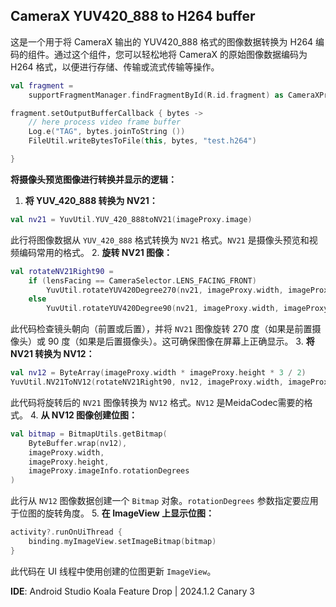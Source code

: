 ## CameraX YUV420_888 to H264 buffer

这是一个用于将 CameraX 输出的 YUV420_888 格式的图像数据转换为 H264 编码的组件。通过这个组件，您可以轻松地将 CameraX 的原始图像数据编码为 H264 格式，以便进行存储、传输或流式传输等操作。



```kotlin
val fragment =
    supportFragmentManager.findFragmentById(R.id.fragment) as CameraXPreviewFragment

fragment.setOutputBufferCallback { bytes ->
    // here process video frame buffer
    Log.e("TAG", bytes.joinToString ())
    FileUtil.writeBytesToFile(this, bytes, "test.h264")

}
```


**将摄像头预览图像进行转换并显示的逻辑：**
1. **将 YUV_420_888 转换为 NV21：**


```kotlin
val nv21 = YuvUtil.YUV_420_888toNV21(imageProxy.image)
```


此行将图像数据从 `YUV_420_888` 格式转换为 `NV21` 格式。`NV21` 是摄像头预览和视频编码常用的格式。
2. **旋转 NV21 图像：**


```kotlin
val rotateNV21Right90 =
    if (lensFacing == CameraSelector.LENS_FACING_FRONT)
        YuvUtil.rotateYUV420Degree270(nv21, imageProxy.width, imageProxy.height)
    else
        YuvUtil.rotateYUV420Degree90(nv21, imageProxy.width, imageProxy.height)
```


此代码检查镜头朝向（前置或后置），并将 `NV21` 图像旋转 270 度（如果是前置摄像头）或 90 度（如果是后置摄像头）。这可确保图像在屏幕上正确显示。
3. **将 NV21 转换为 NV12：**


```kotlin
val nv12 = ByteArray(imageProxy.width * imageProxy.height * 3 / 2)
YuvUtil.NV21ToNV12(rotateNV21Right90, nv12, imageProxy.width, imageProxy.height)
```


此代码将旋转后的 `NV21` 图像转换为 `NV12` 格式。`NV12` 是MeidaCodec需要的格式。
4. **从 NV12 图像创建位图：**


```kotlin
val bitmap = BitmapUtils.getBitmap(
    ByteBuffer.wrap(nv12),
    imageProxy.width,
    imageProxy.height,
    imageProxy.imageInfo.rotationDegrees
)
```


此行从 `NV12` 图像数据创建一个 `Bitmap` 对象。`rotationDegrees` 参数指定要应用于位图的旋转角度。
5. **在 ImageView 上显示位图：**


```kotlin
activity?.runOnUiThread {
    binding.myImageView.setImageBitmap(bitmap)
}
```


此代码在 UI 线程中使用创建的位图更新 `ImageView`。


**IDE**: Android Studio Koala Feature Drop | 2024.1.2 Canary 3
